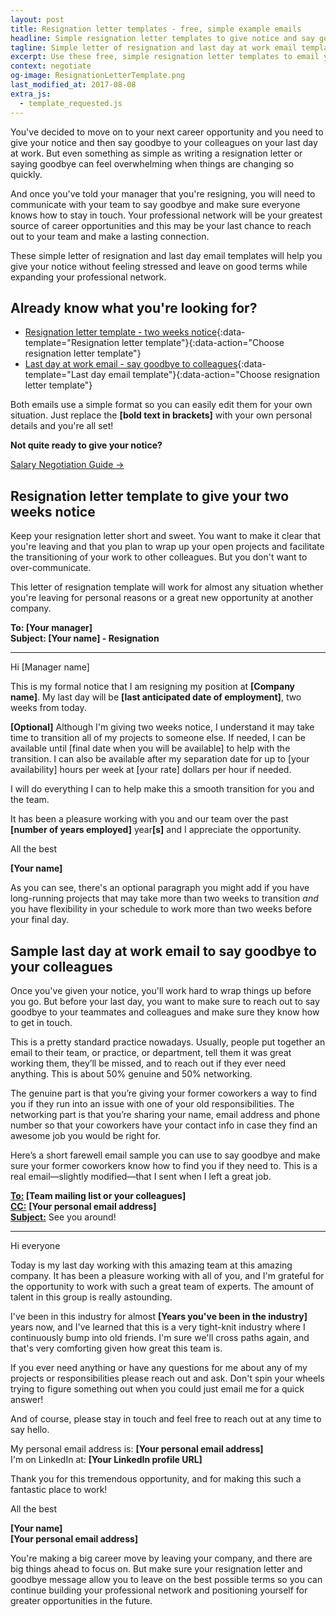 ```yaml
---
layout: post
title: Resignation letter templates - free, simple example emails
headline: Simple resignation letter templates to give notice and say goodbye on your last day at work
tagline: Simple letter of resignation and last day at work email templates
excerpt: Use these free, simple resignation letter templates to email your boss and colleagues to give notice and say goodbye on your last day at work.
context: negotiate
og-image: ResignationLetterTemplate.png
last_modified_at: 2017-08-08
extra_js:
  - template_requested.js
--- 
```

You've decided to move on to your next career opportunity and you need to give your notice and then say goodbye to your colleagues on your last day at work. But even something as simple as writing a resignation letter or saying goodbye can feel overwhelming when things are changing so quickly.

And once you've told your manager that you're resigning, you will need to communicate with your team to say goodbye and make sure everyone knows how to stay in touch. Your professional network will be your greatest source of career opportunities and this may be your last chance to reach out to your team and make a lasting connection.

These simple letter of resignation and last day email templates will help you give your notice without feeling stressed and leave on good terms while expanding your professional network.

## Already know what you're looking for?

 * [Resignation letter template - two weeks notice](#resignation-letter-template){:data-template="Resignation letter template"}{:data-action="Choose resignation letter template"}
 * [Last day at work email - say goodbye to colleagues](#last-day-template){:data-template="Last day email template"}{:data-action="Choose resignation letter template"}

Both emails use a simple format so you can easily edit them for your own situation. Just replace the **[bold text in brackets]** with your own personal details and you're all set!

<div class='guide-link'>
<p><strong>Not quite ready to give your notice?</strong></p>
<p><a href="/salary-negotiation-guide/">Salary Negotiation Guide →</a></p>
</div>

## <a name="resignation-letter-template" class="below-nav">Resignation letter template to give your two weeks notice

Keep your resignation letter short and sweet. You want to make it clear that you're leaving and that you plan to wrap up your open projects and facilitate the transitioning of your work to other colleagues. But you don't want to over-communicate.

This letter of resignation template will work for almost any situation whether you're leaving for personal reasons or a great new opportunity at another company.

<div class="sample-email">
<p>
	<strong>To: [Your manager]</strong><br />
	<strong>Subject: [Your name] - Resignation</strong>
</p>
<hr />
<p>Hi [Manager name]</p>
<p>This is my formal notice that I am resigning my position at <strong>[Company name]</strong>. My last day will be <strong>[last anticipated date of employment]</strong>, two weeks from today.</p>
<p><strong>[Optional]</strong> Although I'm giving two weeks notice, I understand it may take time to transition all of my projects to someone else. If needed, I can be available until [final date when you will be available] to help with the transition. I can also be available after my separation date for up to [your availability] hours per week at [your rate] dollars per hour if needed.</p>
<p>I will do everything I can to help make this a smooth transition for you and the team.</p>
<p>It has been a pleasure working with you and our team over the past <strong>[number of years employed]</strong> year<strong>[s]</strong> and I appreciate the opportunity.</p>
<p>All the best</p>

<p><strong>[Your name]</strong></p>
</div>

As you can see, there's an optional paragraph you might add if you have long-running projects that may take more than two weeks to transition *and* you have flexibility in your schedule to work more than two weeks before your final day.

## <a name="last-day-template" class="below-nav">Sample last day at work email to say goodbye to your colleagues
	
Once you've given your notice, you'll work hard to wrap things up before you go. But before your last day, you want to make sure to reach out to say goodbye to your teammates and colleagues and make sure they know how to get in touch.

This is a pretty standard practice nowadays. Usually, people put together an email to their team, or practice, or department, tell them it was great working them, they’ll be missed, and to reach out if they ever need anything. This is about 50% genuine and 50% networking. 

The genuine part is that you’re giving your former coworkers a way to find you if they run into an issue with one of your old responsibilities. The networking part is that you’re sharing your name, email address and phone number so that your coworkers have your contact info in case they find an awesome job you would be right for.

Here’s a short farewell email sample you can use to say goodbye and make sure your former coworkers know how to find you if they need to. This is a real email—slightly modified—that I sent when I left a great job.

<div class='sample-email'>
<p>
	<strong><u>To:</u> [Team mailing list or your colleagues]</strong><br>
	<strong><u>CC:</u></strong> <strong>[Your personal email address]</strong><br>
	<strong><u>Subject:</u></strong> See you around!
</p>
<hr>
<p>Hi everyone</p>
<p>Today is my last day working with this amazing team at this amazing company. It has been a pleasure working with all of you, and I'm grateful for the opportunity to work with such a great team of experts. The amount of talent in this group is really astounding.</p>
<p>I've been in this industry for almost <strong>[Years you've been in the industry]</strong> years now, and I've learned that this is a very tight-knit industry where I continuously bump into old friends. I'm sure we'll cross paths again, and that's very comforting given how great this team is.</p>
<p>If you ever need anything or have any questions for me about any of my projects or responsibilities please reach out and ask. Don't spin your wheels trying to figure something out when you could just email me for a quick answer!</p>
<p>And of course, please stay in touch and feel free to reach out at any time to say hello.</p> 
<p>My personal email address is: <strong>[Your personal email address]</strong><br>
I'm on LinkedIn at: <strong>[Your LinkedIn profile URL]</strong></p>
<p>Thank you for this tremendous opportunity, and for making this such a fantastic place to work!</p>
<p>All the best</p>
<p><strong>[Your name]</strong><br>
<strong>[Your personal email address]</strong></p>
</div>

You're making a big career move by leaving your company, and there are big things ahead to focus on. But make sure your resignation letter and goodbye message allow you to leave on the best possible terms so you can continue building your professional network and positioning yourself for greater opportunities in the future.

<div class="inline-ad hidden"></div>